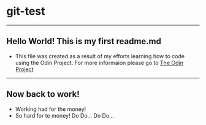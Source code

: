 # git-test
---
## Hello World! This is my first readme.md
- This file was created as a result of my efforts learning how to code using the Odin Project. For more informaion please go to [The Odin Project](https://theodinproject.com/)
--- 
## Now back to work!
- Working had for the money!
- So hard for te money! Do Do... Do Do...